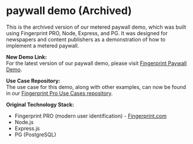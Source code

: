 # paywall demo (Archived)

This is the archived version of our metered paywall demo, which was built using Fingerprint PRO, Node, Express, and PG. It was designed for newspapers and content publishers as a demonstration of how to implement a metered paywall.

**New Demo Link:**  
For the latest version of our paywall demo, please visit [Fingerprint Paywall Demo](https://demo.fingerprint.com/paywall).

**Use Case Repository:**  
The use case for this demo, along with other examples, can now be found in our [Fingerprint Pro Use Cases repository](https://github.com/fingerprintjs/fingerprintjs-pro-use-cases).

**Original Technology Stack:**
- Fingerprint PRO (modern user identification) - [Fingerprint.com](https://fingerprint.com)
- Node.js
- Express.js
- PG (PostgreSQL)
